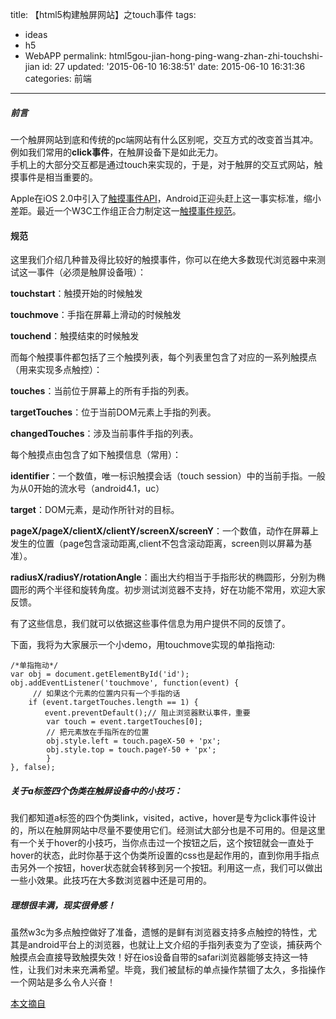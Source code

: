 title: 【html5构建触屏网站】之touch事件
tags: 
  - ideas
  - h5
  - WebAPP
permalink: html5gou-jian-hong-ping-wang-zhan-zhi-touchshi-jian
id: 27
updated: '2015-06-10 16:38:51'
date: 2015-06-10 16:31:36
categories: 前端
---

##### 前言
一个触屏网站到底和传统的pc端网站有什么区别呢，交互方式的改变首当其冲。例如我们常用的**click事件**，在触屏设备下是如此无力。  
手机上的大部分交互都是通过touch来实现的，于是，对于触屏的交互式网站，触摸事件是相当重要的。  
<!--more-->
Apple在iOS 2.0中引入了[触摸事件API](http://developer.apple.com/library/safari/#documentation/UserExperience/Reference/TouchEventClassReference/TouchEvent/TouchEvent.html#//apple_ref/doc/uid/TP40009358)，Android正迎头赶上这一事实标准，缩小差距。最近一个W3C工作组正合力制定这一[触摸事件规范](http://dvcs.w3.org/hg/webevents/raw-file/tip/touchevents.html)。  
#### 规范
这里我们介绍几种普及得比较好的触摸事件，你可以在绝大多数现代浏览器中来测试这一事件（必须是触屏设备哦）：

**touchstart**：触摸开始的时候触发

**touchmove**：手指在屏幕上滑动的时候触发

**touchend**：触摸结束的时候触发

而每个触摸事件都包括了三个触摸列表，每个列表里包含了对应的一系列触摸点（用来实现多点触控）：

**touches**：当前位于屏幕上的所有手指的列表。

**targetTouches**：位于当前DOM元素上手指的列表。

**changedTouches**：涉及当前事件手指的列表。

每个触摸点由包含了如下触摸信息（常用）：

**identifier**：一个数值，唯一标识触摸会话（touch session）中的当前手指。一般为从0开始的流水号（android4.1，uc）

**target**：DOM元素，是动作所针对的目标。

**pageX/pageX/clientX/clientY/screenX/screenY**：一个数值，动作在屏幕上发生的位置（page包含滚动距离,client不包含滚动距离，screen则以屏幕为基准）。　

**radiusX/radiusY/rotationAngle**：画出大约相当于手指形状的椭圆形，分别为椭圆形的两个半径和旋转角度。初步测试浏览器不支持，好在功能不常用，欢迎大家反馈。

有了这些信息，我们就可以依据这些事件信息为用户提供不同的反馈了。

下面，我将为大家展示一个小demo，用touchmove实现的单指拖动:
<pre><code>/*单指拖动*/
var obj = document.getElementById('id');
obj.addEventListener('touchmove', function(event) {
     // 如果这个元素的位置内只有一个手指的话
    if (event.targetTouches.length == 1) {
　　　　 event.preventDefault();// 阻止浏览器默认事件，重要 
        var touch = event.targetTouches[0];
        // 把元素放在手指所在的位置
        obj.style.left = touch.pageX-50 + 'px';
        obj.style.top = touch.pageY-50 + 'px';
        }
}, false);</code></pre>
##### 关于a标签四个伪类在触屏设备中的小技巧：  
我们都知道a标签的四个伪类link，visited，active，hover是专为click事件设计的，所以在触屏网站中尽量不要使用它们。经测试大部分也是不可用的。但是这里有一个关于hover的小技巧，当你点击过一个按钮之后，这个按钮就会一直处于hover的状态，此时你基于这个伪类所设置的css也是起作用的，直到你用手指点击另外一个按钮，hover状态就会转移到另一个按钮。利用这一点，我们可以做出一些小效果。此技巧在大多数浏览器中还是可用的。

##### 理想很丰满，现实很骨感！  
虽然w3c为多点触控做好了准备，遗憾的是鲜有浏览器支持多点触控的特性，尤其是android平台上的浏览器，也就让上文介绍的手指列表变为了空谈，捕获两个触摸点会直接导致触摸失效！好在ios设备自带的safari浏览器能够支持这一特性，让我们对未来充满希望。毕竟，我们被鼠标的单点操作禁锢了太久，多指操作一个网站是多么令人兴奋！

[本文摘自](http://www.cnblogs.com/shawn-xie/archive/2012/12/07/2805582.html)
